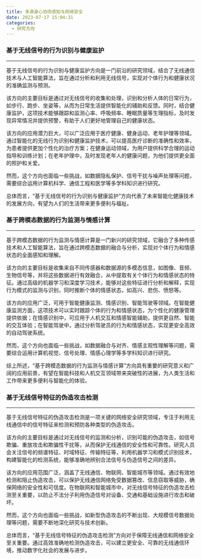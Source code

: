 ```yaml
---
title: 多源身心协同感知与网络安全
date: 2023-07-17 15:04:31
categories:
  - 研究方向
---
```


### **基于无线信号的行为识别与健康监护**

---

基于无线信号的行为识别与健康监护方向是一门前沿的研究领域，结合了无线通信技术与人工智能算法，旨在通过分析和利用无线信号，实现对个体行为和健康状况的准确监测与预测。

该方向的主要目标是通过对无线信号的收集和处理，识别和分析人体的日常行为，如步行、跑步、坐姿等，从而为日常生活提供智能化的辅助和反馈。同时，结合健康监护，这项技术能够跟踪和监测心率、呼吸频率、睡眠质量等生理指标，及时发现异常情况并提供预警，有助于人们更好地管理自己的健康状态。

该方向的应用潜力巨大，可以广泛应用于医疗健康、健身运动、老年护理等领域。通过智能化的无线行为识别和健康监护技术，可以提高医疗诊断的准确性和效率，为患者提供更加个性化的治疗方案；在健身运动领域，为用户提供科学合理的运动指导和训练计划；在老年护理中，及时发现老年人的健康问题，为他们提供更全面的照护和关爱。

然而，这个方向也面临一些挑战，如数据隐私保护、信号干扰与噪声处理等问题，需要综合运用计算机科学、通信工程和医学等多学科知识进行研究。

总体而言，“基于无线信号的行为识别与健康监护”方向代表了未来智能化健康技术的发展方向，有望为人们的生活带来更多便利与福祉。

### **基于跨模态数据的行为监测与情感计算**

---

基于跨模态数据的行为监测与情感计算是一门新兴的研究领域，它融合了多种传感技术和人工智能算法，旨在通过跨模态数据的融合与分析，实现对个体行为和情感状态的全面感知和理解。

该方向的主要目标是收集来自不同传感器和数据源的多模态信息，如图像、音频、生物信号等，并将这些数据进行有效融合，从中提取有关个体行为和情感状态的特征。通过高级的机器学习和深度学习技术，能够对这些特征进行分析和解释，实现行为模式的监测与识别，同时推断个体的情感状态，如高兴、悲伤、愤怒等。

该方向的应用广泛，可用于智能健康监测、情感识别、智能驾驶等领域。在智能健康监测方面，这项技术可以实时跟踪个体的行为和情感状态，为个性化的健康管理提供依据；在情感识别中，可应用于人机交互和情感智能辅助，提供更自然、智能的交互体验；在智能驾驶中，通过分析驾驶员的行为和情感状态，实现更安全高效的自动驾驶系统。

然而，这个方向也面临一些挑战，如数据融合与对齐、情感主观性理解等问题，需要综合运用计算机视觉、信号处理、情感心理学等多学科知识进行研究。

综上所述，“基于跨模态数据的行为监测与情感计算”方向具有重要的研究意义和广阔的应用前景，有望在智能科技和人机交互领域带来突破性的进展，为人类生活和工作带来更多便利与智能化的体验。

### **基于无线信号特征的伪造攻击检测**

---

基于无线信号特征的伪造攻击检测是一项关键的网络安全研究领域，专注于利用无线通信中的信号特征来检测和预防各种类型的伪造攻击。

该方向的主要目标是通过对无线信号的监测和分析，识别可能的伪造攻击，如信号欺骗、重放攻击和欺骗性干扰等，从而保护无线通信的安全性和可靠性。研究人员会关注信号的频谱特征、时域特征、传输特征等，利用机器学习和模式识别技术，构建智能化的检测系统，能够准确地辨别合法信号与伪造信号之间的差异。

该方向的应用范围广泛，涵盖了无线通信、物联网、智能城市等领域。通过有效地检测和阻止伪造攻击，可以保护无线通信网络免受数据篡改、信息窃取等威胁，确保网络的安全性和可信度。在物联网和智能城市中，对无线信号特征的伪造攻击检测至关重要，以防止不法分子利用伪造信号对设备、交通和基础设施进行攻击和破坏。

然而，这个方向也面临一些挑战，如新型伪造攻击的不断出现、大规模信号数据处理等问题，需要不断地深化研究与技术创新。

总体而言，“基于无线信号特征的伪造攻击检测”方向对于保障无线通信和网络安全至关重要。通过高效准确地检测伪造攻击，可以建立更安全、可靠的无线通信环境，推动数字化社会的发展与进步。



